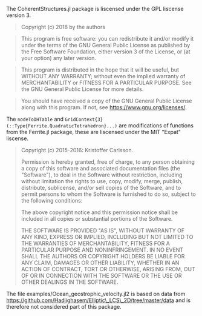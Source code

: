 The CoherentStructures.jl package is liscensed under the GPL liscense version 3.

>Copyright (c) 2018 by the authors

>This program is free software: you can redistribute it and/or modify
>it under the terms of the GNU General Public License as published by
>the Free Software Foundation, either version 3 of the License, or
>(at your option) any later version.

>This program is distributed in the hope that it will be useful,
>but WITHOUT ANY WARRANTY; without even the implied warranty of
>MERCHANTABILITY or FITNESS FOR A PARTICULAR PURPOSE.  See the
>GNU General Public License for more details.

>You should have received a copy of the GNU General Public License
>along with this program.  If not, see <https://www.gnu.org/licenses/>.

The `nodeToDHTable` and `GridContext{3}(::Type{Ferrite.QuadraticTetrahedron}...)` are modifications
of functions from the Ferrite.jl package, these are liscensed under the MIT "Expat" liscense. 

> Copyright (c) 2015-2016: Kristoffer Carlsson.
>
> Permission is hereby granted, free of charge, to any person obtaining
> a copy of this software and associated documentation files (the
> "Software"), to deal in the Software without restriction, including
> without limitation the rights to use, copy, modify, merge, publish,
> distribute, sublicense, and/or sell copies of the Software, and to
> permit persons to whom the Software is furnished to do so, subject to
> the following conditions:
>
> The above copyright notice and this permission notice shall be
> included in all copies or substantial portions of the Software.
>
> THE SOFTWARE IS PROVIDED "AS IS", WITHOUT WARRANTY OF ANY KIND,
> EXPRESS OR IMPLIED, INCLUDING BUT NOT LIMITED TO THE WARRANTIES OF
> MERCHANTABILITY, FITNESS FOR A PARTICULAR PURPOSE AND NONINFRINGEMENT.
> IN NO EVENT SHALL THE AUTHORS OR COPYRIGHT HOLDERS BE LIABLE FOR ANY
> CLAIM, DAMAGES OR OTHER LIABILITY, WHETHER IN AN ACTION OF CONTRACT,
> TORT OR OTHERWISE, ARISING FROM, OUT OF OR IN CONNECTION WITH THE
> SOFTWARE OR THE USE OR OTHER DEALINGS IN THE SOFTWARE.

The file examples/Ocean\_geostrophic\_velocity.jl2 is based on data from https://github.com/Hadjighasem/Elliptic\_LCS\_2D/tree/master/data and is therefore not considered part of this package. 
